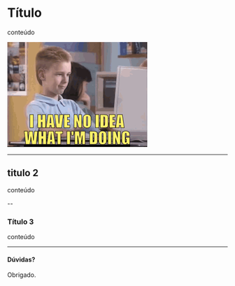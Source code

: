 <!-- 
Título: Dominando o Chrome DevTools

Descrição:
Conhecer e dominar as ferramentas disponíveis no seu navegador é essencial para uma boa produtividade frontend (além de facilitar o debugging). Encontrar exatamente o que está causando problema na sua aplicação, mesmo em produção, não precisa ser uma tarefa difícil.

Essa talk é pra você que quer detectar Memory Leak antes dos seus usuários e pra quem quer finalmente entender os Flame Charts ou perder o medo deles.

O Ministério dos Frontenders Adverte: você pode querer largar o seu editor/IDE - just kidding

X-X

"Onde está o gargalo da minha aplicação?"


Proposta:
- flame chart, passo a passo (cada cor?)
- memory leak - case ALM
- Local Overrides
- ~workspaces~


Ideias:
# Básico (até 5min) - mostrar um botão
- chrome version
- $0 - acessa o elemento selecionado
- copy(...)
- force state: hover/focus, active
- acessibilidade
- ev on element, event listener frameworks
- color picker + RGB/HEX + color palete + color a11y
- box model: margin, border, padding
- scroll to view
- media query, 
- (tabs "escondidas") coverage

Snippets
- loadJquery
- loadLodash
- loadMoment
- 

Não vai dar tempo:
- Network?
- Layers


# Outros
- workspaces
- local overrides

# Memory Leak

# FlameChart

-->

# Título

conteúdo

![](../images/i-have-no-idea.gif)


---

## titulo 2

conteúdo

--

### Título 3

conteúdo

---

#### Dúvidas?

Obrigado.
